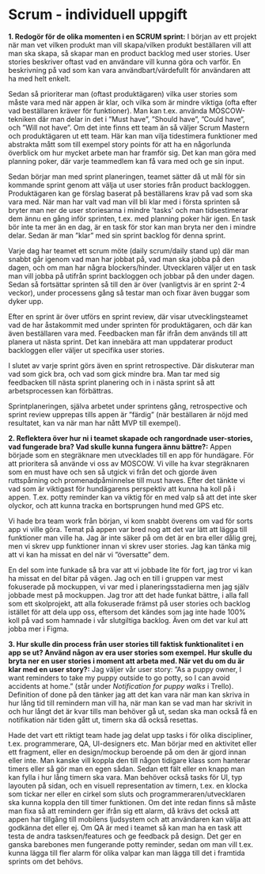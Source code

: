 # Scrum - individuell uppgift

**1. Redogör för de olika momenten i en SCRUM sprint:** 
I början av ett projekt när man vet vilken produkt man vill skapa/vilken produkt beställaren vill att man ska skapa, så skapar man en product backlog med user stories. 
User stories beskriver oftast vad en användare vill kunna göra och varför. En beskrivning på vad som kan vara användbart/värdefullt för användaren att ha med helt enkelt. 

Sedan så prioriterar man (oftast produktägaren) vilka user stories som måste vara med när appen är klar, och vilka som är mindre viktiga (ofta efter vad beställaren kräver för funktioner). Man kan t.ex. använda MOSCOW-tekniken där man delar in det i ”Must have”, ”Should have”, ”Could have”, och ”Will not have”. 
Om det inte finns ett team än så väljer Scrum Mastern och produktägaren ut ett team. Här kan man vilja tidestimera funktioner med abstrakta mått som till exempel story points för att ha en någorlunda överblick om hur mycket arbete man har framför sig. Det kan man göra med planning poker, där varje teammedlem kan få vara med och ge sin input.

Sedan börjar man med sprint planeringen, teamet sätter då ut mål för sin kommande sprint genom att välja ut user stories från product backloggen. Produktägaren kan ge förslag baserat på beställarens krav på vad som ska vara med. 
När man har valt vad man vill bli klar med i första sprinten så bryter man ner de user storiesarna i mindre 'tasks' och man tidsestimerar dem ännu en gång inför sprinten, t.ex. med planning poker här igen. 
En task bör inte ta mer än en dag, är en task för stor kan man bryta ner den i mindre delar. Sedan är man ”klar” med sin sprint backlog för denna sprint.

Varje dag har teamet ett scrum möte (daily scrum/daily stand up) där man snabbt går igenom vad man har jobbat på, vad man ska jobba på den dagen, och om man har några blockers/hinder. 
Utvecklaren väljer ut en task man vill jobba på utifrån sprint backloggen och jobbar på den under dagen. Sedan så fortsättar sprinten så till den är över (vanligtvis är en sprint 2-4 veckor), under processens gång så testar man och fixar även buggar som dyker upp.

Efter en sprint är över utförs en sprint review, där visar utvecklingsteamet vad de har åstakommit med under sprinten för produktägaren, och där kan även beställaren vara med. Feedbacken man får ifrån dem används till att planera ut nästa sprint. 
Det kan innebära att man uppdaterar product backloggen eller väljer ut specifika user stories.

I slutet av varje sprint görs även en sprint retrospective. Där diskuterar man vad som gick bra, och vad som gick mindre bra. Man tar med sig feedbacken till nästa sprint planering och in i nästa sprint så att arbetsprocessen kan förbättras.

Sprintplaneringen, själva arbetet under sprintens gång, retrospective och sprint review upprepas tills appen är ”färdig” (när beställaren är nöjd med resultatet, kan va när man har nått MVP till exempel).

**2. Reflektera över hur ni i teamet skapade och rangordnade user-stories, vad fungerade bra? Vad skulle kunna fungera ännu bättre?:** 
Appen började som en stegräknare men utvecklades till en app för hundägare. För att prioritera så använde vi oss av MOSCOW. Vi ville ha kvar stegräknaren som en must have och sen så utgick vi från det och gjorde även ruttspårning och promenadpåminnelse till must haves. 
Efter det tänkte vi vad som är viktigast för hundägarens perspektiv att kunna ha koll på i appen. T.ex. potty reminder kan va viktig för en med valp så att det inte sker olyckor, och att kunna tracka en bortsprungen hund med GPS etc. 

Vi hade bra team work från början, vi kom snabbt överens om vad för sorts app vi ville göra. Temat på appen var bred nog att det var lätt att lägga till funktioner man ville ha. 
Jag är inte säker på om det är en bra eller dålig grej, men vi skrev upp funktioner innan vi skrev user stories. Jag kan tänka mig att vi kan ha missat en del när vi ”översatte” dem. 

En del som inte funkade så bra var att vi jobbade lite för fort, jag tror vi kan ha missat en del bitar på vägen. Jag och en till i gruppen var mest fokuserade på mockuppen, vi var med i planeringsstadierna men jag själv jobbade mest på mockuppen. 
Jag tror att det hade funkat bättre, i alla fall som ett skolprojekt, att alla fokuserade främst på user stories och backlog istället för att dela upp oss, eftersom det kändes som jag inte hade 100% koll på vad som hamnade i vår slutgiltiga backlog. Även om det var kul att jobba mer i Figma.
 
**3. Hur skulle din process från user stories till faktisk funktionalitet i en app se ut? Använd någon av era user stories som exempel. Hur skulle du bryta ner en user stories i moment att arbeta med. När vet du om du är klar med en user story?:** 
Jag väljer vår user story: ”As a puppy owner, I want reminders to take my puppy outside to go potty, so I can avoid accidents at home.” (står under _Notification for puppy walks_ i Trello). Definition of done på den tänker jag att det kan vara när man kan skriva in hur lång tid till remindern man vill ha, när man kan se vad man har skrivit in och hur långt det är kvar tills man behöver gå ut, sedan ska man också få en notifikation när tiden gått ut, timern ska då också resettas. 

Hade det vart ett riktigt team hade jag delat upp tasks i för olika discipliner, t.ex. programmerare, QA, UI-designers etc. Man börjar med en aktivitet eller ett fragment, eller en design/mockup beroende på om den är gjord innan eller inte. 
Man kanske vill koppla den till någon tidigare klass som hanterar timers eller så gör man en egen sådan. Sedan ett fält eller en knapp man kan fylla i hur lång timern ska vara. 
Man behöver också tasks för UI, typ layouten på sidan, och en visuell representation av timern, t.ex. en klocka som tickar ner eller en cirkel som sluts och programmeraren/utvecklaren ska kunna koppla den till timer funktionen. 
Om det inte redan finns så måste man fixa så att remindern ger ifrån sig ett alarm, då krävs det också att appen har tillgång till mobilens ljudsystem och att användaren kan välja att godkänna det eller ej. 
Om QA är med i teamet så kan man ha en task att testa de andra tasksen/features och ge feedback på design.
Det ger en ganska barebones men fungerande potty reminder, sedan om man vill t.ex. kunna lägga till fler alarm för olika valpar kan man lägga till det i framtida sprints om det behövs.
